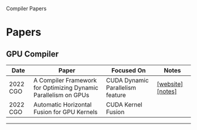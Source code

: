Compiler Papers



# Papers

## GPU Compiler
| **Date** | **Paper** | **Focused On** | **Notes** |
| --- | --- | --- | --- |
| 2022 CGO | A Compiler Framework for Optimizing Dynamic Parallelism on GPUs   | CUDA Dynamic Parallelism feature | [[website]](https://ielhajj.github.io/publications.html) [[notes]](https://zhuanlan.zhihu.com/p/595665971) |
| 2022 CGO | Automatic Horizontal Fusion for GPU Kernels   | CUDA Kernel Fusion |  |
----
